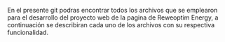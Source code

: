 En el presente git podras encontrar todos los archivos que se emplearon para el desarrollo del proyecto web
de la pagina de Reweoptim Energy, a continuación se describiran cada uno de los archivos con su respectiva
funcionalidad.
 
